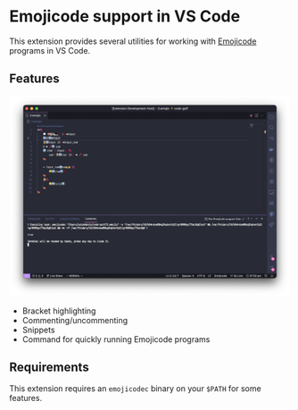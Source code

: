 # Emojicode support in VS Code

This extension provides several utilities for working with [Emojicode](https://emojicode.org) programs in VS Code.

## Features

![screenshot](img/screenshot.png)

- Bracket highlighting
- Commenting/uncommenting
- Snippets
- Command for quickly running Emojicode programs

## Requirements

This extension requires an `emojicodec` binary on your `$PATH` for some features.